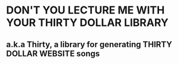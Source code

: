 # DON'T YOU LECTURE ME WITH YOUR THIRTY DOLLAR LIBRARY
## a.k.a Thirty, a library for generating THIRTY DOLLAR WEBSITE songs